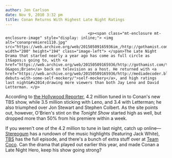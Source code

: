 ```yaml
---
author: Jen Carlson
date: Nov 9, 2010 3:32 pm
title: Conan Returns With Highest Late Night Ratings
---
```


	
										<p><span class="mt-enclosure mt-enclosure-image" style="display: inline;"> <img alt="conanpremiere1110.jpg" src="https://web.archive.org/web/20150509165936im_/http://gothamist.com/attachments/arts_jen/conanpremiere1110.jpg" width="200" height="194" class="image-left"> </span>The Late Night Drama that started nearly a year ago has come as full circle as it&apos;s going to, with <a href="https://web.archive.org/web/20150509165936/http://gothamist.com/tags/conanobrien">Conan O&apos;Brien</a> back on television as a host. He returned with <a href="https://web.archive.org/web/20150509165936/http://mediadecoder.blogs.nytimes.com/2010/11/09/conan-debuts-with-some-self-mockery/">self-mockery</a>, and high ratings last night&#x2014;drawing more viewers than both Jay Leno and David Letterman. </p>

<p>According to <a href="https://web.archive.org/web/20150509165936/http://www.hollywoodreporter.com/blogs/live-feed/conan-premiere-beats-leno-letterman-43317">the Hollywood Reporter</a>, 4.2 million tuned in to Conan&apos;s new TBS show, while 3.5 million sticking with Leno, and 3.4 with Letterman; he also triumphed over Jon Stewart and Stephen Colbert. As the site points out, however, O&apos;Brien&apos;s stint on the <em>Tonight Show</em> started high as well, but dropped more than 50% from his premiere within a week. </p>

<p>If you weren&apos;t one of the 4.2 million to tune in last night, catch up online&#x2014;<a href="https://web.archive.org/web/20150509165936/http://stereogum.com/570322/jack-white-played-the-conan-premiere/top-stories/lead-story/">Stereogum</a> has a rundown of the music highlights (featuring Jack White), <a href="https://web.archive.org/web/20150509165936/http://www.tbs.com/video/conan.jsp?oid=233887&amp;eref=sharethisUrl">TBS</a> has the full episode, and there&apos;s a bunch of extra stuff over at <a href="https://web.archive.org/web/20150509165936/http://www.teamcoco.com/">Team Coco</a>. Can the drama that played out earlier this year, and made Conan a Late Night Hero, keep his show going strong?</p>					
										
									
				